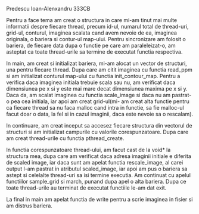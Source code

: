 Predescu Ioan-Alenxandru 333CB

Pentru a face tema am creat o structura in care mi-am tinut mai multe informatii despre fiecare thread, precum
id-ul, numarul total de thread-uri, grid-ul, conturul, imaginea scalata cand avem nevoie de ea, imaginea originala, o bariera si contur-ul map-ului. 
Pentru sincronizare am folosit o bariera, de fiecare data dupa o functie pe care am paraleleizat-o, am asteptat ca toate thread-urile sa termine de executat functia respectiva.

In main, am creat si initializat bariera, mi-am alocat un vector de structuri, una pentru fiecare thread. Dupa care am citit imaginea cu functia read_ppm si am initializat conturul map-ului cu functia init_contour_map.
Pentru a verifica daca imaginea initiala trebuie scala sau nu, am verificat daca dimensiunea pe x si y este mai mare decat dimensiunea maxima pe x si y. Daca da, am scalat imaginea cu functia scale_image si daca nu am pastrat-o pea cea initiala, iar apoi am creat grid-ul(mi- am creat alta functie pentru ca fiecare thread sa nu faca malloc cand intra in functie, sa fie malloc-ul facut doar o data, la fel si in cazul imaginii, daca este nevoie sa o rescalam).

In continuare, am creat inceput sa accesez fiecare structura din vectorul de structuri si am initializat campurile cu valorile corespunzatoare. Dupa care am creat thread-urile cu functia pthread_create.

In functia corespunzatoare thread-ului, am facut cast de la void* la structura mea, dupa care am verificat daca adresa imaginii initiale e diferita de scaled image, iar daca sunt am apelat functia rescale_image, al carei output l-am pastrat in atributul scaled_image, iar apoi am 
pus o bariera sa astept si celelalte thread-uri sa isi termine executia. Am continuat cu apelul functiilor sample_grid si march, punand dupa apel o alta bariera. Dupa ce toate thread-urile au terminat de executat functiile le-am dat exit.

La final in main am apelat functia de write pentru a scrie imaginea in fisier si am distrus bariera.
